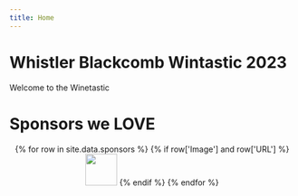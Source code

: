 ```yaml
---
title: Home
---
```


# Whistler Blackcomb Wintastic 2023

Welcome to the Winetastic

# Sponsors we **LOVE**

<div style="text-align:center">
  {% for row in site.data.sponsors %}
    {% if row['Image'] and row['URL'] %}
      <a href="{{row['URL']}}"><img src="{{row['Image']}}" style="height:4em"></a>
    {% endif %}
  {% endfor %}
</div>
